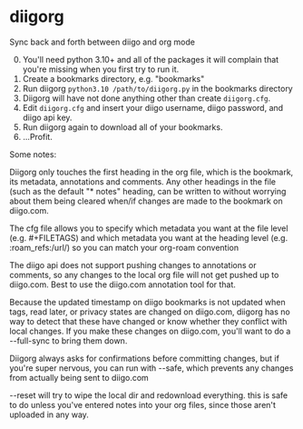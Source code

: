 # diigorg
Sync back and forth between diigo and org mode

0. You'll need python 3.10+ and all of the packages it will complain that you're missing when you first try to run it.
1. Create a bookmarks directory, e.g. "bookmarks"
2. Run diigorg `python3.10 /path/to/diigorg.py` in the bookmarks directory
3. Diigorg will have not done anything other than create `diigorg.cfg`.
4. Edit `diigorg.cfg` and insert your diigo username, diigo password, and diigo api key.
5. Run diigorg again to download all of your bookmarks.
6. ...Profit.

Some notes:

Diigorg only touches the first heading in the org file, which is the bookmark, its metadata, annotations and comments. 
Any other headings in the file (such as the default "* notes" heading, can be written to without worrying about them being cleared when/if changes are made to the bookmark on diigo.com.

The cfg file allows you to specify which metadata you want at the file level (e.g. #+FILETAGS) and which metadata you want at the heading level (e.g. :roam_refs:/url/) so you can match your org-roam convention

The diigo api does not support pushing changes to annotations or comments, so any changes to the local org file will not get pushed up to diigo.com.
Best to use the diigo.com annotation tool for that.

Because the updated timestamp on diigo bookmarks is not updated when tags, read later, or privacy states are changed on diigo.com, diigorg has no way to detect that these have changed or know whether they conflict with local changes.
If you make these changes on diigo.com, you'll want to do a --full-sync to bring them down.

Diigorg always asks for confirmations before committing changes, but if you're super nervous, you can run with --safe, which prevents any changes from actually being sent to diigo.com

--reset will try to wipe the local dir and redownload everything. this is safe to do unless you've entered notes into your org files, since those aren't uploaded in any way.
